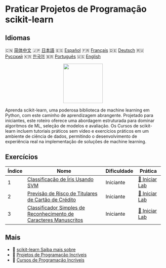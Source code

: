 # Praticar Projetos de Programação scikit-learn

## Idiomas

🇨🇳 [简体中文](README_zh.md) 🇯🇵 [日本語](README_ja.md) 🇪🇸 [Español](README_es.md) 🇫🇷 [Français](README_fr.md) 🇩🇪 [Deutsch](README_de.md) 🇷🇺 [Русский](README_ru.md) 🇰🇷 [한국어](README_ko.md) 🇧🇷 [Português](README_pt.md) 🇺🇸 [English](README.md) 

<div align="center">
<img width="128px" src="https://file.labex.io/path/N7q3t9dfWfEY.png">
</div>

Aprenda scikit-learn, uma poderosa biblioteca de machine learning em Python, com este caminho de aprendizagem abrangente. Projetado para iniciantes, este roteiro oferece uma abordagem estruturada para dominar algoritmos de ML, seleção de modelos e avaliação. Os Cursos de scikit-learn incluem tutoriais práticos sem vídeo e exercícios práticos em um ambiente de ciência de dados, permitindo o desenvolvimento de experiência real na implementação de soluções de machine learning.

## Exercícios

|   Índice | Nome                                                                                                                                                         | Dificuldade   | Prática                                                                                                   |
|----------|--------------------------------------------------------------------------------------------------------------------------------------------------------------|---------------|-----------------------------------------------------------------------------------------------------------|
|        1 | [Classificação de Íris Usando SVM](https://labex.io/pt/courses/project-classifying-iris-using-svm)                                                           | Iniciante     | [🚀 Iniciar Lab](https://labex.io/pt/courses/project-classifying-iris-using-svm)                          |
|        2 | [Previsão de Risco de Titulares de Cartão de Crédito](https://labex.io/pt/courses/project-credit-card-holder-risk-prediction)                                | Iniciante     | [🚀 Iniciar Lab](https://labex.io/pt/courses/project-credit-card-holder-risk-prediction)                  |
|        3 | [Classificador Simples de Reconhecimento de Caracteres Manuscritos](https://labex.io/pt/courses/project-simple-handwritten-character-recognition-classifier) | Iniciante     | [🚀 Iniciar Lab](https://labex.io/pt/courses/project-simple-handwritten-character-recognition-classifier) |

## Mais

- 🔗 [scikit-learn Saiba mais sobre](https://labex.io/pt/skilltrees/sklearn)
- 🔗 [Projetos de Programação Incríveis](https://github.com/labex-labs/awesome-programming-projects)
- 🔗 [Cursos de Programação Incríveis](https://github.com/labex-labs/awesome-programming-courses)

